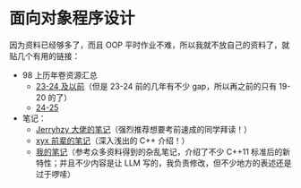 # 面向对象程序设计

因为资料已经够多了，而且 OOP 平时作业不难，所以我就不放自己的资料了，就贴几个有用的链接：

- 98 上历年卷资源汇总
    - [23-24 及以前](https://www.cc98.org/topic/5928482)（但是 23-24 前的几年有不少 gap，所以再之前的只有 19-20 的了）
    - [24-25](https://www.cc98.org/topic/6099603)
- 笔记：
    - [Jerryhzy 大佬的笔记](https://blog.jerryhzy.top/)（强烈推荐想要考前速成的同学拜读！）
    - [xyx 前辈的笔记](https://xuan-insr.github.io/cpp/cpp_restart/)（深入浅出的 C++ 介绍！）
    - [我的笔记](https://note.noughtq.top/lang/cpp/)（参考众多资料得到的杂乱笔记，介绍了不少 C++11 标准后的新特性；并且不少内容是让 LLM 写的，我负责修改，但不少地方的表述还是过于啰嗦）
    